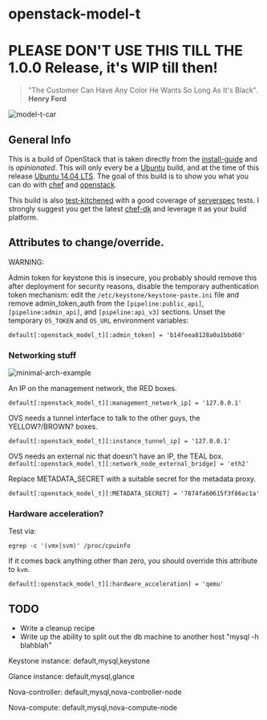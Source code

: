 # openstack-model-t

# PLEASE DON'T USE THIS TILL THE 1.0.0 Release, it's WIP till then!

> "The Customer Can Have Any Color He Wants So Long As It's Black".
**Henry Ford**

![model-t-car](https://upload.wikimedia.org/wikipedia/commons/thumb/9/92/1919_Ford_Model_T_Highboy_Coupe.jpg/280px-1919_Ford_Model_T_Highboy_Coupe.jpg)

## General Info

This is a build of OpenStack that is taken directly from the [install-guide](http://docs.openstack.org/kilo/install-guide/install/apt/content/ch_preface.html) and is *opinionated*. This will only every be a [Ubuntu](https://wiki.ubuntu.com/ServerTeam/CloudArchive) build, and at the time of this release [Ubuntu 14.04 LTS](http://releases.ubuntu.com/14.04/). The goal of this build is to show you what you can do with [chef](http://chef.io) and [openstack](http://openstack.org).

This build is also [test-kitchened](http://kitchen.ci) with a good coverage of [serverspec](http://serverspec.org/) tests. I strongly suggest you get the latest [chef-dk](https://downloads.chef.io/chef-dk/) and leverage it as your build platform.

## Attributes to change/override.

WARNING:

Admin token for keystone this is insecure, you probably should remove this after deployment for security reasons, disable the temporary authentication token mechanism: edit the `/etc/keystone/keystone-paste.ini` file and remove admin_token_auth from the `[pipeline:public_api]`, `[pipeline:admin_api]`, and `[pipeline:api_v3]` sections. Unset the temporary `OS_TOKEN` and `OS_URL` environment variables:

`default[:openstack_model_t][:admin_token] = 'b14feea8128a0a1bbd60'`

### Networking stuff

![minimal-arch-example](http://docs.openstack.org/kilo/install-guide/install/apt/content/figures/1/a/common/figures/installguidearch-neutron-networks.png)

An IP on the management network, the RED boxes.

`default[:openstack_model_t][:management_network_ip] = '127.0.0.1'`

OVS needs a tunnel interface to talk to the other guys, the YELLOW?/BROWN? boxes.

`default[:openstack_model_t][:instance_tunnel_ip] = '127.0.0.1'`

OVS needs an external nic that doesn't have an IP, the TEAL box.
`default[:openstack_model_t][:network_node_external_bridge] = 'eth2'`

Replace METADATA_SECRET with a suitable secret for the metadata proxy.

`default[:openstack_model_t][:METADATA_SECRET] = '7874fa60615f3f86ac1a'`

### Hardware acceleration?

Test via:

`egrep -c '(vmx|svm)' /proc/cpuinfo`

If it comes back anything other than zero, you should override this attribute to `kvm`.

`default[:openstack_model_t][:hardware_acceleration] = 'qemu'`


## TODO
- Write a cleanup recipe
- Write up the ability to split out the db machine to another host "mysql -h blahblah"



Keystone instance:
default,mysql,keystone

Glance instance:
default,mysql,glance

Nova-controller:
default,mysql,nova-controller-node

Nova-compute:
default,mysql,nova-compute-node
